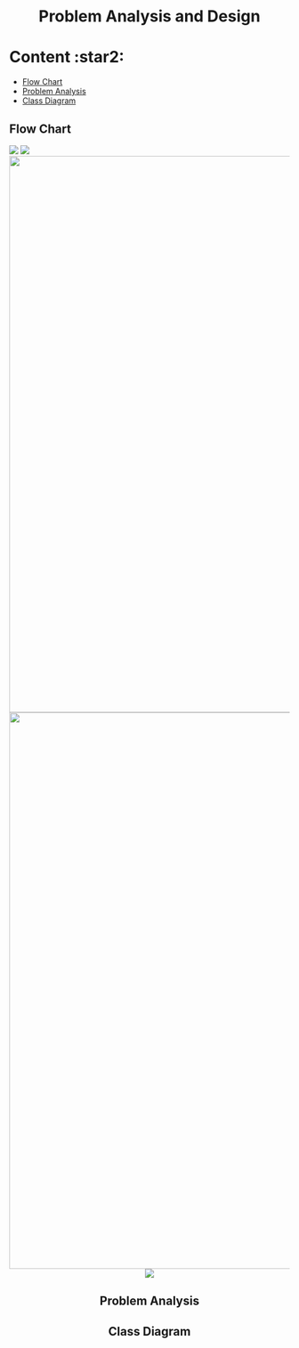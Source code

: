 <h1 align="center"> Problem Analysis and Design </h1>
<h1> Content :star2: </h1>
<ul>
  <li><a href="#flowchart"> Flow Chart </a></li>
  <li><a href="#problemanalysis"> Problem Analysis </a></li>
  <li><a href="#classdiagram"> Class Diagram </a></li>
</ul>

<h2 id="flowchart"> Flow Chart </h2>
<img src="https://github.com/jjn7702/SECJ1023-PT2/assets/147809633/d72d0cd0-d4c2-4742-ba21-978cf083611d"></img>
<img src="https://github.com/jjn7702/SECJ1023-PT2/assets/147809633/80005160-65bc-4fdd-92ca-4f581646cdef"></img>
<img align="center" src="https://github.com/jjn7702/SECJ1023-PT2/assets/147809633/89c6d4ea-7bc3-46dc-86f6-bff8a6dc2ff9" height="1000" width="600"></img>
<img src="https://github.com/jjn7702/SECJ1023-PT2/assets/147809633/1b10e3ce-7ee2-46e6-ac67-0672ede72b49" height="1000" width="600"><center></img>
<img src="https://github.com/jjn7702/SECJ1023-PT2/assets/147809633/6925d0a5-426c-4664-babf-6c164f70462b"></img>


<h2 id="problemanalysis"> Problem Analysis </h2>

<h2 id="classdiagram"> Class Diagram </h2>
